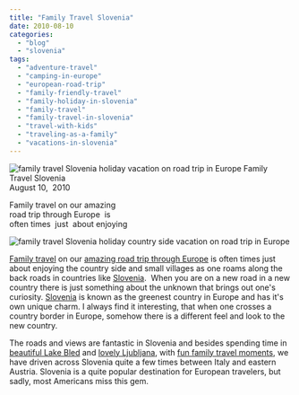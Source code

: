 ```yaml
---
title: "Family Travel Slovenia"
date: 2010-08-10
categories: 
  - "blog"
  - "slovenia"
tags: 
  - "adventure-travel"
  - "camping-in-europe"
  - "european-road-trip"
  - "family-friendly-travel"
  - "family-holiday-in-slovenia"
  - "family-travel"
  - "family-travel-in-slovenia"
  - "travel-with-kids"
  - "traveling-as-a-family"
  - "vacations-in-slovenia"
---
```


![family travel Slovenia holiday vacation on road trip in Europe](https://pub-ac94b3f306b24c0dba4238943c97f2e1.r2.dev/6a00e5502a950788330134854fef5e970c.jpg) Family Travel Slovenia  
August 10,  2010

Family travel on our amazing  
road trip through Europe  is  
often times  just  about enjoying

<!--more-->

![family travel Slovenia holiday country side vacation on road trip in Europe](https://pub-ac94b3f306b24c0dba4238943c97f2e1.r2.dev/6a00e5502a950788330134854ff050970c.jpg)  

[Family travel](https://pub-ac94b3f306b24c0dba4238943c97f2e1.r2.dev/2009/04/how-to-travel-the-world-as-a-digital-nomad-family.html) on our [amazing road trip through Europe](https://pub-ac94b3f306b24c0dba4238943c97f2e1.r2.dev/2010/06/grand-tour-europe-iv-family-travel-extended-vacation-road-trip-summer-holiday-abroad.html) is often times just about enjoying the country side and small villages as one roams along the back roads in countries like [Slovenia](http://en.wikipedia.org/wiki/Slovenia).  When you are on a new road in a new country there is just something about the unknown that brings out one's curiosity. [Slovenia](http://www.slovenia.info/?lng=2) is known as the greenest country in Europe and has it's own unique charm. I always find it interesting, that when one crosses a country border in Europe, somehow there is a different feel and look to the new country.

The roads and views are fantastic in Slovenia and besides spending time in [beautiful Lake Bled](https://pub-ac94b3f306b24c0dba4238943c97f2e1.r2.dev/2007/10/beautiful-lake.html#more) and [lovely Ljubljana](https://pub-ac94b3f306b24c0dba4238943c97f2e1.r2.dev/2007/10/lovely-ljublija.html), with [fun family travel moments](https://pub-ac94b3f306b24c0dba4238943c97f2e1.r2.dev/2008/08/sand-city-in-lj.html#more), we have driven across Slovenia quite a few times between Italy and eastern Austria. Slovenia is a quite popular destination for European travelers, but sadly, most Americans miss this gem.
